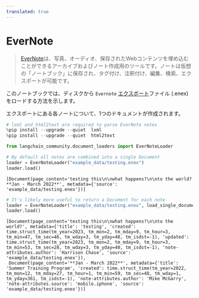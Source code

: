 ```yaml
---
translated: true
---
```


# EverNote

>[EverNote](https://evernote.com/)は、写真、オーディオ、保存されたWebコンテンツを埋め込むことができるアーカイブおよびノート作成用のツールです。ノートは仮想の「ノートブック」に保存され、タグ付け、注釈付け、編集、検索、エクスポートが可能です。

このノートブックでは、ディスクから `Evernote` [エクスポート](https://help.evernote.com/hc/en-us/articles/209005557-Export-notes-and-notebooks-as-ENEX-or-HTML)ファイル (.enex) をロードする方法を示します。

エクスポートにある各ノートについて、1つのドキュメントが作成されます。

```python
# lxml and html2text are required to parse EverNote notes
%pip install --upgrade --quiet  lxml
%pip install --upgrade --quiet  html2text
```

```python
from langchain_community.document_loaders import EverNoteLoader

# By default all notes are combined into a single Document
loader = EverNoteLoader("example_data/testing.enex")
loader.load()
```

```output
[Document(page_content='testing this\n\nwhat happens?\n\nto the world?**Jan - March 2022**', metadata={'source': 'example_data/testing.enex'})]
```

```python
# It's likely more useful to return a Document for each note
loader = EverNoteLoader("example_data/testing.enex", load_single_document=False)
loader.load()
```

```output
[Document(page_content='testing this\n\nwhat happens?\n\nto the world?', metadata={'title': 'testing', 'created': time.struct_time(tm_year=2023, tm_mon=2, tm_mday=9, tm_hour=3, tm_min=47, tm_sec=46, tm_wday=3, tm_yday=40, tm_isdst=-1), 'updated': time.struct_time(tm_year=2023, tm_mon=2, tm_mday=9, tm_hour=3, tm_min=53, tm_sec=28, tm_wday=3, tm_yday=40, tm_isdst=-1), 'note-attributes.author': 'Harrison Chase', 'source': 'example_data/testing.enex'}),
 Document(page_content='**Jan - March 2022**', metadata={'title': 'Summer Training Program', 'created': time.struct_time(tm_year=2022, tm_mon=12, tm_mday=27, tm_hour=1, tm_min=59, tm_sec=48, tm_wday=1, tm_yday=361, tm_isdst=-1), 'note-attributes.author': 'Mike McGarry', 'note-attributes.source': 'mobile.iphone', 'source': 'example_data/testing.enex'})]
```
